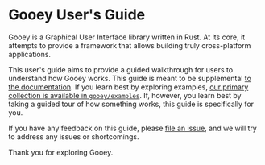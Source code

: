 # Gooey User's Guide

Gooey is a Graphical User Interface library written in Rust. At its core, it attempts to provide a framework that allows building truly cross-platform applications.

This user's guide aims to provide a guided walkthrough for users to understand how Gooey works. This guide is meant to be supplemental [to the documentation](https://gooey.rs/main/gooey/). If you learn best by exploring examples, [our primary collection is available in `gooey/examples`](https://github.com/khonsulabs/gooey/blob/main/gooey/examples). If, however, you learn best by taking a guided tour of how something works, this guide is specifically for you.

If you have any feedback on this guide, please [file an issue](https://github.com/khonsulabs/gooey/issues), and we will try to address any issues or shortcomings.

Thank you for exploring Gooey.
